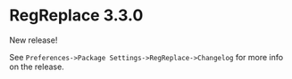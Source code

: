 # RegReplace 3.3.0

New release!

See `Preferences->Package Settings->RegReplace->Changelog` for more info on 
the release.
